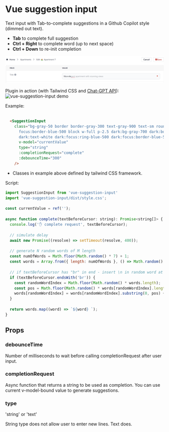 # Vue suggestion input

Text input with Tab-to-complete suggestions in a Github Copilot style (dimmed out text).

* **Tab** to complete full suggestion
* **Ctrl + Right** to complete word (up to next space)
* **Ctrl + Down** to re-init completion

![vue-suggestion-input preview](./image.png)

Plugin in action (with Tailwind CSS and [Chat-GPT API](https://adminforth.dev/docs/tutorial/Advanced/plugin-development/)):
![vue-suggestion-input demo](https://adminforth.dev/assets/images/demoChatGpt-cb045146add2758d6fb571efef680e80.gif)

Example:

```html

  <SuggestionInput 
    class="bg-gray-50 border border-gray-300 text-gray-900 text-sm rounded-lg focus:ring-blue-500 
      focus:border-blue-500 block w-full p-2.5 dark:bg-gray-700 dark:border-gray-600 dark:placeholder-gray-400
      dark:text-white dark:focus:ring-blue-500 dark:focus:border-blue-500 whitespace-normal"
      v-model="currentValue"
      type="string"
      :completionRequest="complete"
      :debounceTime="300"
    />

```

* Classes in example above defined by tailwind CSS framework.

Script:

```javascript
import SuggestionInput from 'vue-suggestion-input'
import 'vue-suggestion-input/dist/style.css';

const currentValue = ref('');

async function complete(textBeforeCursor: string): Promise<string[]> {
  console.log('✋ complete request', textBeforeCursor);

  // simulate delay
  await new Promise((resolve) => setTimeout(resolve, 400));

  // generate N random words of M length
  const numOfWords = Math.floor(Math.random() * 7) + 1;
  const words = Array.from({ length: numOfWords }, () => Math.random().toString(36).substring(2, 15));

  // if textBeforeCursor has "br" in end - insert \n in random word at random place
  if (textBeforeCursor.endsWith('br')) {
    const randomWordIndex = Math.floor(Math.random() * words.length);
    const pos = Math.floor(Math.random() * words[randomWordIndex].length);
    words[randomWordIndex] = words[randomWordIndex].substring(0, pos) + '\n' + words[randomWordIndex].substring(pos);
  }

  return words.map((word) => `${word} `);
}

```


## Props

### debounceTime

Number of milliseconds to wait before calling completionRequest after user input.

### completionRequest

Async function that returns a string to be used as completion. You can use current v-model-bound value to generate suggestions.

### type

'string' or 'text'

String type does not allow user to enter new lines. Text does.